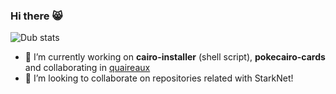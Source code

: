 ### Hi there 😸

![Dub stats](https://github-readme-stats.vercel.app/api?username=dubzn&theme=material-palenight&show_icons=true)

- 🔭 I’m currently working on **cairo-installer** (shell script), **pokecairo-cards** and collaborating in [quaireaux](https://github.com/keep-starknet-strange/quaireaux) 
- 👯 I’m looking to collaborate on repositories related with StarkNet! 

